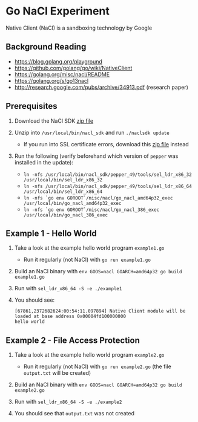 # Go NaCl Experiment

Native Client (NaCl) is a sandboxing technology by Google

## Background Reading

* https://blog.golang.org/playground
* https://github.com/golang/go/wiki/NativeClient
* https://golang.org/misc/nacl/README
* https://golang.org/s/go13nacl
* http://research.google.com/pubs/archive/34913.pdf (research paper)

## Prerequisites

1. Download the NaCl SDK [zip file](https://developer.chrome.com/native-client/sdk/download)

2. Unzip into `/usr/local/bin/nacl_sdk` and run `./naclsdk update`

    - If you run into SSL certificate errors, download this [zip file](https://github.com/Kagami/nacl_sdk) instead
    
3. Run the following (verify beforehand which version of `pepper` was installed in the update):

    - `ln -nfs /usr/local/bin/nacl_sdk/pepper_49/tools/sel_ldr_x86_32 /usr/local/bin/sel_ldr_x86_32`
    - `ln -nfs /usr/local/bin/nacl_sdk/pepper_49/tools/sel_ldr_x86_64 /usr/local/bin/sel_ldr_x86_64`
    - ``ln -nfs `go env GOROOT`/misc/nacl/go_nacl_amd64p32_exec /usr/local/bin/go_nacl_amd64p32_exec``
    - ``ln -nfs `go env GOROOT`/misc/nacl/go_nacl_386_exec /usr/local/bin/go_nacl_386_exec``
    
## Example 1 - Hello World

1. Take a look at the example hello world program `example1.go`

    - Run it regularly (not NaCl) with `go run example1.go`

2. Build an NaCl binary with `env GOOS=nacl GOARCH=amd64p32 go build example1.go`

3. Run with `sel_ldr_x86_64 -S -e ./example1`

4. You should see:
    ```
    [67861,2372682624:00:54:11.097894] Native Client module will be loaded at base address 0x00004fd100000000
    hello world
    ```
    
## Example 2 - File Access Protection

1. Take a look at the example hello world program `example2.go`

    - Run it regularly (not NaCl) with `go run example2.go` (the file `output.txt` will be created)

2. Build an NaCl binary with `env GOOS=nacl GOARCH=amd64p32 go build example2.go`

3. Run with `sel_ldr_x86_64 -S -e ./example2`

4. You should see that `output.txt` was not created
